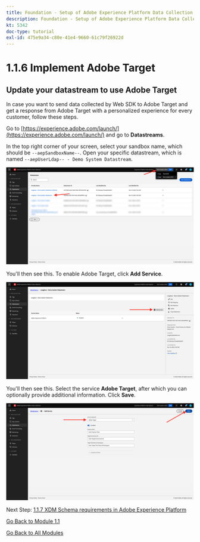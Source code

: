 ```yaml
---
title: Foundation - Setup of Adobe Experience Platform Data Collection and the Web SDK extension - Implement Adobe Target
description: Foundation - Setup of Adobe Experience Platform Data Collection and the Web SDK extension - Implement Adobe Target
kt: 5342
doc-type: tutorial
exl-id: 475e9a34-c80e-41e4-9660-61c79f26922d
---
```

# 1.1.6 Implement Adobe Target

## Update your datastream to use Adobe Target

In case you want to send data collected by Web SDK to Adobe Target and get a response from Adobe Target with a personalized experience for every customer, follow these steps.

Go to [https://experience.adobe.com/launch/](https://experience.adobe.com/launch/) and go to **Datastreams**. 

In the top right corner of your screen, select your sandbox name, which should be `--aepSandboxName--`. Open your specific datastream, which is named `--aepUserLdap-- - Demo System Datastream`.

![Click Edge Configuration icon in the left navigation](./images/edgeconfig1b.png)

You'll then see this. To enable Adobe Target, click **Add Service**.

![AEP Debugger](./images/aa2.png)

You'll then see this. Select the service **Adobe Target**, after which you can optionally provide additional information. Click **Save**.

![AEP Debugger](./images/at1.png)

Next Step: [1.1.7 XDM Schema requirements in Adobe Experience Platform](./ex7.md)

[Go Back to Module 1.1](./data-ingestion-launch-web-sdk.md)

[Go Back to All Modules](./../../../overview.md)
